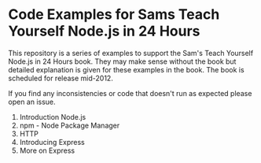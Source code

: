 # Code Examples for Sams Teach Yourself Node.js in 24 Hours

This repository is a series of examples to support the Sam's Teach Yourself Node.js in 24 Hours book. They may make sense without the book but detailed explanation is given for these examples in the book. The book is scheduled for release mid-2012.

If you find any inconsistencies or code that doesn't run as expected please open an issue.

1. Introduction Node.js
2. npm - Node Package Manager
5. HTTP
6. Introducing Express
7. More on Express

